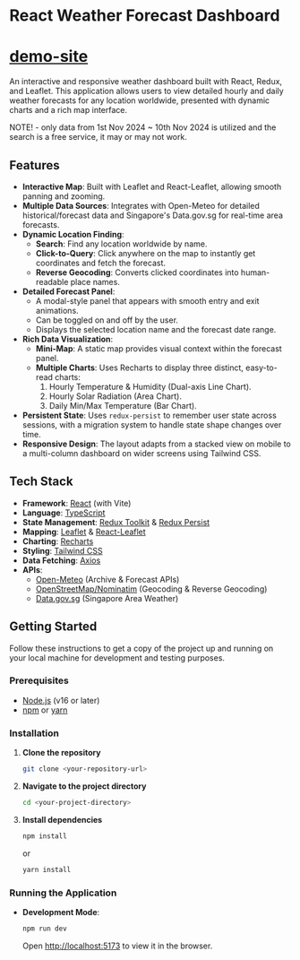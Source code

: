 # React Weather Forecast Dashboard

# [demo-site](https://main.du0g6ixst3hoa.amplifyapp.com/)

An interactive and responsive weather dashboard built with React, Redux, and Leaflet. This application allows users to view detailed hourly and daily weather forecasts for any location worldwide, presented with dynamic charts and a rich map interface.

NOTE! - only data from 1st Nov 2024 ~ 10th Nov 2024 is utilized and the search is a free service, it may or may not work.

## Features

- **Interactive Map**: Built with Leaflet and React-Leaflet, allowing smooth panning and zooming.
- **Multiple Data Sources**: Integrates with Open-Meteo for detailed historical/forecast data and Singapore's Data.gov.sg for real-time area forecasts.
- **Dynamic Location Finding**:
  - **Search**: Find any location worldwide by name.
  - **Click-to-Query**: Click anywhere on the map to instantly get coordinates and fetch the forecast.
  - **Reverse Geocoding**: Converts clicked coordinates into human-readable place names.
- **Detailed Forecast Panel**:
  - A modal-style panel that appears with smooth entry and exit animations.
  - Can be toggled on and off by the user.
  - Displays the selected location name and the forecast date range.
- **Rich Data Visualization**:
  - **Mini-Map**: A static map provides visual context within the forecast panel.
  - **Multiple Charts**: Uses Recharts to display three distinct, easy-to-read charts:
    1.  Hourly Temperature & Humidity (Dual-axis Line Chart).
    2.  Hourly Solar Radiation (Area Chart).
    3.  Daily Min/Max Temperature (Bar Chart).
- **Persistent State**: Uses `redux-persist` to remember user state across sessions, with a migration system to handle state shape changes over time.
- **Responsive Design**: The layout adapts from a stacked view on mobile to a multi-column dashboard on wider screens using Tailwind CSS.

## Tech Stack

- **Framework**: [React](https://reactjs.org/) (with Vite)
- **Language**: [TypeScript](https://www.typescriptlang.org/)
- **State Management**: [Redux Toolkit](https://redux-toolkit.js.org/) & [Redux Persist](https://github.com/rt2zz/redux-persist)
- **Mapping**: [Leaflet](https://leafletjs.com/) & [React-Leaflet](https://react-leaflet.js.org/)
- **Charting**: [Recharts](https://recharts.org/)
- **Styling**: [Tailwind CSS](https://tailwindcss.com/)
- **Data Fetching**: [Axios](https://axios-http.com/)
- **APIs**:
  - [Open-Meteo](https://open-meteo.com/) (Archive & Forecast APIs)
  - [OpenStreetMap/Nominatim](https://nominatim.org/) (Geocoding & Reverse Geocoding)
  - [Data.gov.sg](https://data.gov.sg/) (Singapore Area Weather)

## Getting Started

Follow these instructions to get a copy of the project up and running on your local machine for development and testing purposes.

### Prerequisites

- [Node.js](https://nodejs.org/) (v16 or later)
- [npm](https://www.npmjs.com/) or [yarn](https://yarnpkg.com/)

### Installation

1.  **Clone the repository**
    ```sh
    git clone <your-repository-url>
    ```
2.  **Navigate to the project directory**
    ```sh
    cd <your-project-directory>
    ```
3.  **Install dependencies**
    ```sh
    npm install
    ```
    or
    ```sh
    yarn install
    ```

### Running the Application

- **Development Mode**:

  ```sh
  npm run dev
  ```

  Open [http://localhost:5173](http://localhost:5173) to view it in the browser.
